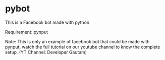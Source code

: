 # pybot
This is a Facebook bot made with python.

Requirement: pynput

Note: This is only an example of facebook bot that could be made with pynput, watch the full tutorial on our youtube channel to know the complete setup. 
(YT Channel: Developer Gautam)
